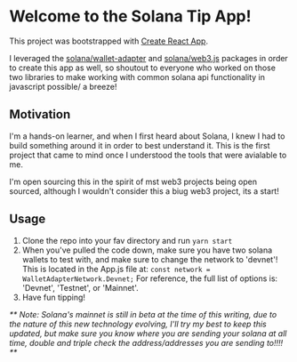 # Welcome to the Solana Tip App!

This project was bootstrapped with [Create React App](https://github.com/facebook/create-react-app).

I leveraged the [solana/wallet-adapter](https://github.com/solana-labs/wallet-adapter) and [solana/web3.js](https://github.com/solana-labs/solana-web3.js) packages in order to create this app as well, so shoutout to everyone who worked on those two libraries to make working with common solana api functionality in javascript possible/ a breeze!

## Motivation
I'm a hands-on learner, and when I first heard about Solana, I knew I had to build something around it in order to best understand it. This is the first project that came to mind once I understood the tools that were avialable to me.

I'm open sourcing this in the spirit of mst web3 projects being open sourced, although I wouldn't consider this a biug web3 project, its a start!

## Usage
1. Clone the repo into your fav directory and run `yarn start`
2. When you've pulled the code down, make sure you have two solana wallets to test with, and make sure to change the network to 'devnet'! This is located in the App.js file at:
`const network = WalletAdapterNetwork.Devnet;`
For reference, the full list of options is: 'Devnet', 'Testnet', or 'Mainnet'.
3. Have fun tipping!



_** Note: Solana's mainnet is still in beta at the time of this writing, due to the nature of this new technology evolving, I'll try my best to keep this updated, but make sure you know where you are sending your solana at all time, double and triple check the address/addresses you are sending to!!!! **_


